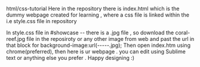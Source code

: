 html/css-tutorial
Here in the repository there is index.html which is the dummy webpage created for learning ,
where a css file is linked within the i.e style.css file in repository
<link rel="stylesheet" type="text/css" href="--paste the ulr of css file located on ur desktop---">
In style.css file in #showcase -- there is a .jpg file , so download the coral-reef.jpg file in the reposiroty or any other image from web and past the url in that block for background-image:url(-----.jpg);
Then open index.htm using chrome(preferred), then here is ur webpage .
you can edit using Sublime text or anything else you prefer .
Happy designing :)
